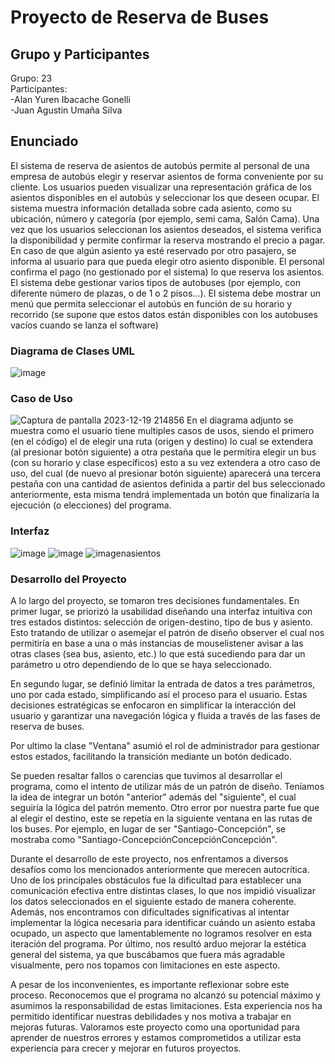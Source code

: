 # Proyecto de Reserva de Buses

## Grupo y Participantes
  Grupo: 23  
    Participantes:  
        -Alan Yuren Ibacache Gonelli  
        -Juan Agustin Umaña Silva

## Enunciado

  El sistema de reserva de asientos de autobús permite al personal de una empresa de autobús elegir y reservar asientos de forma conveniente por su cliente. Los usuarios pueden  visualizar una representación gráfica de los asientos disponibles en el  autobús y seleccionar los que deseen ocupar. El sistema muestra información detallada sobre cada asiento, como su ubicación, número y  categoría (por ejemplo, semi cama, Salón Cama).
    Una vez que los usuarios seleccionan los asientos deseados, el sistema verifica la disponibilidad y permite confirmar la reserva mostrando el precio a pagar. En caso de que algún asiento ya esté reservado por otro pasajero, se informa al usuario para que pueda elegir otro asiento disponible. El personal confirma el pago (no gestionado por el sistema) lo que reserva los asientos.
    El sistema debe gestionar varios tipos de autobuses (por ejemplo, con diferente número de plazas, o de 1 o 2 pisos...).
    El sistema debe mostrar un menú que permita seleccionar el autobús en función de su horario y recorrido (se supone que estos datos están disponibles con los autobuses vacíos cuando se lanza el software)

### Diagrama de Clases UML 
![image](https://github.com/alanyur/ProyectoSemestral-P2/assets/60883242/6af45845-34be-439f-b9e0-c9de6ad0cbef)

### Caso de Uso
![Captura de pantalla 2023-12-19 214856](https://github.com/alanyur/ProyectoSemestral-P2/assets/137654122/284a5bee-4d99-41ab-a09b-04aabbc930f3)
En el diagrama adjunto se muestra como el usuario tiene multiples casos de usos, siendo el primero (en el código) el de elegir una ruta (origen y destino) lo cual se extendera (al presionar botón siguiente) a otra pestaña que le permitira elegir un bus (con su horario y clase específicos) esto a su vez extendera a otro caso de uso, del cual (de nuevo al presionar botón siguiente) aparecerá una tercera pestaña con una cantidad de asientos definida a partir del bus seleccionado anteriormente, esta misma tendrá implementada un botón que finalizaría la ejecución (o elecciones) del programa.



### Interfaz

![image](https://github.com/alanyur/ProyectoSemestral-P2/assets/60883242/d2ace5f7-5084-4e6e-b225-89a4d1e067b1)
![image](https://github.com/alanyur/ProyectoSemestral-P2/assets/60883242/ca928965-c0a2-4df8-b85d-0045b938c337)
![imagenasientos](https://github.com/alanyur/ProyectoSemestral-P2/assets/137654122/611b354d-2d52-4aa3-bc39-4621b371b7c2)


### Desarrollo del Proyecto  
A lo largo del proyecto, se tomaron tres decisiones fundamentales. En primer lugar, se priorizó la usabilidad diseñando una interfaz intuitiva con tres estados distintos: selección de origen-destino, tipo de bus y asiento. Esto tratando de utilizar o asemejar el patrón de diseño observer el cual nos permitiría en base a una o más instancias de mouselistener avisar a las otras clases (sea bus, asiento, etc.) lo que está sucediendo para dar un parámetro u otro dependiendo de lo que se haya seleccionado.  

En segundo lugar, se definió limitar la entrada de datos a tres parámetros, uno por cada estado, simplificando así el proceso para el usuario. Estas decisiones estratégicas se enfocaron en simplificar la interacción del usuario y garantizar una navegación lógica y fluida a través de las fases de reserva de buses.  

Por ultimo la clase "Ventana" asumió el rol de administrador para gestionar estos estados, facilitando la transición mediante un botón dedicado.  

Se pueden resaltar fallos o carencias que tuvimos al desarrollar el programa, como el intento de utilizar más de un patrón de diseño. Teníamos la idea de integrar un botón "anterior" además del "siguiente", el cual seguiría la lógica del patrón memento. Otro error por nuestra parte fue que al elegir el destino, este se repetía en la siguiente ventana en las rutas de los buses. Por ejemplo, en lugar de ser "Santiago-Concepción", se mostraba como "Santiago-ConcepciónConcepciónConcepción". 

Durante el desarrollo de este proyecto, nos enfrentamos a diversos desafíos como los mencionados anteriormente que merecen autocrítica. Uno de los principales obstáculos fue la dificultad para establecer una comunicación efectiva entre distintas clases, lo que nos impidió visualizar los datos seleccionados en el siguiente estado de manera coherente. Además, nos encontramos con dificultades significativas al intentar implementar la lógica necesaria para identificar cuándo un asiento estaba ocupado, un aspecto que lamentablemente no logramos resolver en esta iteración del programa. Por último, nos resultó arduo mejorar la estética general del sistema, ya que buscábamos que fuera más agradable visualmente, pero nos topamos con limitaciones en este aspecto.

A pesar de los inconvenientes, es importante reflexionar sobre este proceso. Reconocemos que el programa no alcanzó su potencial máximo y asumimos la responsabilidad de estas limitaciones. Esta experiencia nos ha permitido identificar nuestras debilidades y nos motiva a trabajar en mejoras futuras. Valoramos este proyecto como una oportunidad para aprender de nuestros errores y estamos comprometidos a utilizar esta experiencia para crecer y mejorar en futuros proyectos.
